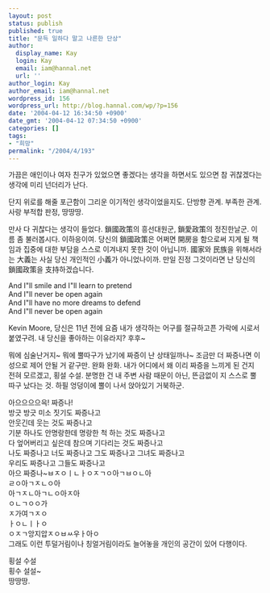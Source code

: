 ```yaml
---
layout: post
status: publish
published: true
title: "문득 일하다 말고 나른한 단상"
author:
  display_name: Kay
  login: Kay
  email: iam@hannal.net
  url: ''
author_login: Kay
author_email: iam@hannal.net
wordpress_id: 156
wordpress_url: http://blog.hannal.com/wp/?p=156
date: '2004-04-12 16:34:50 +0900'
date_gmt: '2004-04-12 07:34:50 +0900'
categories: []
tags:
- "희망"
permalink: "/2004/4/193"
---
```

<p>가끔은 애인이나 여자 친구가 있었으면 좋겠다는 생각을 하면서도 있으면 참 귀찮겠다는 생각에 미리 넌더리가 난다.</p>
<p>단지 위로를 해줄 포근함이 그리운 이기적인 생각이었을지도. 단방향 관계. 부족한 관계. 사랑 부적합 판정, 땅땅땅.</p>
<p>만사 다 귀찮다는 생각이 들었다. 鎖國政策의 흥선대원군, 鎖愛政策의 정진한날군. 이름 좀 불러봅시다. 이하응이여. 당신의 鎖國政策은 어쩌면 開房을 함으로써 지게 될 책임과 집중에 대한 부담을 스스로 이겨내지 못한 것이 아닙니까. 國家와 民族을 위해서라는 大義는 사실 당신 개인적인 小義가 아니었나이까. 만일 진정 그것이라면 난 당신의 鎖國政策을 支持하겠습니다.</p>
<p>And I"ll smile and I"ll learn to pretend<br />
And I"ll never be open again<br />
And I"ll have no more dreams to defend<br />
And I"ll never be open again</p>
<p>Kevin Moore, 당신은 11년 전에 요즘 내가 생각하는 어구를 절규하고픈 가락에 시로서 붙였구려. 내 당신을 좋아하는 이유라지? 후후~</p>
<p>뭐에 심술난거지~ 뭐에 뿔따구가 났기에 짜증이 난 상태일까나~ 조금만 더 짜증나면 이성으로 제어 안될 거 같구만. 완화 완화. 내가 어디에서 왜 이리 짜증을 느끼게 된 건지 전혀 모르겠고, 횡설 수설. 분명한 건 내 주변 사람 때문이 아닌, 뜬금없이 지 스스로 뿔따구 났다는 것. 하필 엉덩이에 뿔이 나서 앉아있기 거북하군.</p>
<p>아으으으으윽! 짜증나!<br />
방긋 방긋 미소 짓기도 짜증나고<br />
안웃긴데 웃는 것도 짜증나고<br />
기분 하나도 안명랑한데 명랑한 척 하는 것도 짜증나고<br />
다 엎어버리고 싶은데 참으며 기다리는 것도 짜증나고<br />
나도 짜증나고 너도 짜증나고 그도 짜증나고 그녀도 짜증나고<br />
우리도 짜증나고 그들도 짜증나고<br />
아으 짜증나~ㅂㅈㅇㅣㄴㅏㅇㅈㄱㅇ아ㄱㅂㅇㄴ아<br />
ㄹㅇ아ㄱㅈㄴㅇ아<br />
아ㄱㅈㄴ아ㄱㄴㅇ아ㅈ아<br />
ㅇㄴㄱㅇㅇ가<br />
ㅈ가여ㄱㅈㅇ<br />
ㅏㅇㄴㅣㅏㅇ<br />
ㅇㅈㄱ앙지압ㅈㅇㅂㅆ우ㅏ아ㅇ<br />
그래도 이런 투덜거림이나 칭얼거림이라도 늘어놓을 개인의 공간이 있어 다행이다.</p>
<p>횡설 수설<br />
횡수 설설~<br />
땅땅땅.</p>
